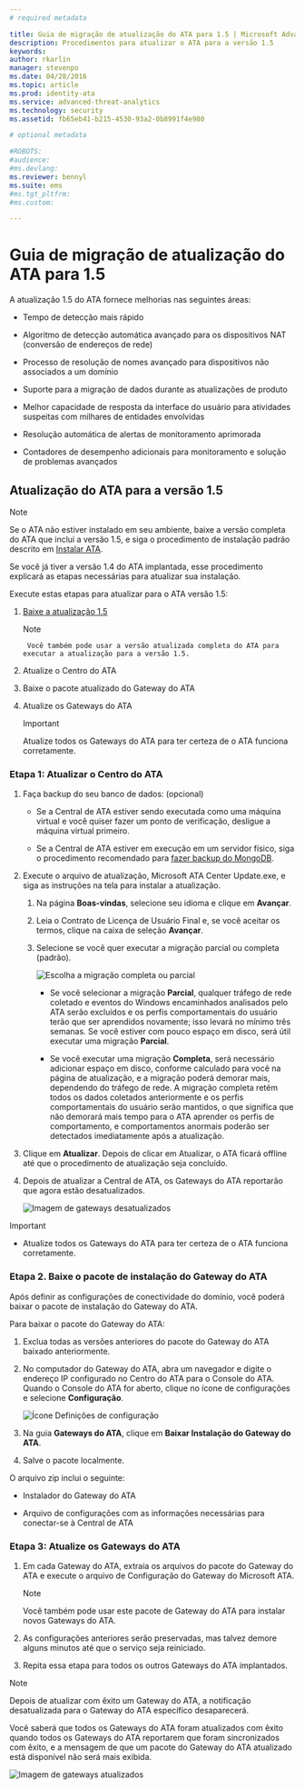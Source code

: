 ```yaml
---
# required metadata

title: Guia de migração de atualização do ATA para 1.5 | Microsoft Advanced Threat Analytics
description: Procedimentos para atualizar o ATA para a versão 1.5
keywords:
author: rkarlin
manager: stevenpo
ms.date: 04/28/2016
ms.topic: article
ms.prod: identity-ata
ms.service: advanced-threat-analytics
ms.technology: security
ms.assetid: fb65eb41-b215-4530-93a2-0b8991f4e980

# optional metadata

#ROBOTS:
#audience:
#ms.devlang:
ms.reviewer: bennyl
ms.suite: ems
#ms.tgt_pltfrm:
#ms.custom:

---
```


# Guia de migração de atualização do ATA para 1.5
A atualização 1.5 do ATA fornece melhorias nas seguintes áreas:

-   Tempo de detecção mais rápido

-   Algoritmo de detecção automática avançado para os dispositivos NAT (conversão de endereços de rede)

-   Processo de resolução de nomes avançado para dispositivos não associados a um domínio

-   Suporte para a migração de dados durante as atualizações de produto

-   Melhor capacidade de resposta da interface do usuário para atividades suspeitas com milhares de entidades envolvidas

-   Resolução automática de alertas de monitoramento aprimorada

-   Contadores de desempenho adicionais para monitoramento e solução de problemas avançados

## Atualização do ATA para a versão 1.5
> [!NOTE]
> Se o ATA não estiver instalado em seu ambiente, baixe a versão completa do ATA que inclui a versão 1.5, e siga o procedimento de instalação padrão descrito em [Instalar ATA](install-ata.md).

Se você já tiver a versão 1.4 do ATA implantada, esse procedimento explicará as etapas necessárias para atualizar sua instalação.

Execute estas etapas para atualizar para o ATA versão 1.5:

1.  [Baixe a atualização 1.5](http://aka.ms/ata1_5update)
      > [!NOTE]
         Você também pode usar a versão atualizada completa do ATA para executar a atualização para a versão 1.5.


2.  Atualize o Centro do ATA

3.  Baixe o pacote atualizado do Gateway do ATA

4.  Atualize os Gateways do ATA

    > [!IMPORTANT]
    > Atualize todos os Gateways do ATA para ter certeza de o ATA funciona corretamente.

### Etapa 1: Atualizar o Centro do ATA

1.  Faça backup do seu banco de dados: (opcional)

    -   Se a Central de ATA estiver sendo executada como uma máquina virtual e você quiser fazer um ponto de verificação, desligue a máquina virtual primeiro.

    -   Se a Central de ATA estiver em execução em um servidor físico, siga o procedimento recomendado para [fazer backup do MongoDB](https://docs.mongodb.org/manual/core/backups/).

2.  Execute o arquivo de atualização, Microsoft ATA Center Update.exe, e siga as instruções na tela para instalar a atualização.

    1.  Na página **Boas-vindas**, selecione seu idioma e clique em **Avançar**.

    2.  Leia o Contrato de Licença de Usuário Final e, se você aceitar os termos, clique na caixa de seleção **Avançar**.

    3.  Selecione se você quer executar a migração parcial ou completa (padrão).

        ![Escolha a migração completa ou parcial](media/ATA-center-fullpartial.png)

        -   Se você selecionar a migração **Parcial**, qualquer tráfego de rede coletado e eventos do Windows encaminhados analisados pelo ATA serão excluídos e os perfis comportamentais do usuário terão que ser aprendidos novamente; isso levará no mínimo três semanas. Se você estiver com pouco espaço em disco, será útil executar uma migração **Parcial**.

        -   Se você executar uma migração **Completa**, será necessário adicionar espaço em disco, conforme calculado para você na página de atualização, e a migração poderá demorar mais, dependendo do tráfego de rede. A migração completa retém todos os dados coletados anteriormente e os perfis comportamentais do usuário serão mantidos, o que significa que não demorará mais tempo para o ATA aprender os perfis de comportamento, e comportamentos anormais poderão ser detectados imediatamente após a atualização.

3.  Clique em **Atualizar**. Depois de clicar em Atualizar, o ATA ficará offline até que o procedimento de atualização seja concluído.

4.  Depois de atualizar a Central de ATA, os Gateways do ATA reportarão que agora estão desatualizados.

    ![Imagem de gateways desatualizados](media/ATA-center-outdated.png)

> [!IMPORTANT]
> - Atualize todos os Gateways do ATA para ter certeza de o ATA funciona corretamente.

### Etapa 2. Baixe o pacote de instalação do Gateway do ATA
Após definir as configurações de conectividade do domínio, você poderá baixar o pacote de instalação do Gateway do ATA.

Para baixar o pacote do Gateway do ATA:

1.  Exclua todas as versões anteriores do pacote do Gateway do ATA baixado anteriormente.

2.  No computador do Gateway do ATA, abra um navegador e digite o endereço IP configurado no Centro do ATA para o Console do ATA. Quando o Console do ATA for aberto, clique no ícone de configurações e selecione **Configuração**.

    ![Ícone Definições de configuração](media/ATA-config-icon.JPG)

3.  Na guia **Gateways do ATA**, clique em **Baixar Instalação do Gateway do ATA**.

4.  Salve o pacote localmente.

O arquivo zip inclui o seguinte:

-   Instalador do Gateway do ATA

-   Arquivo de configurações com as informações necessárias para conectar-se à Central de ATA

### Etapa 3: Atualize os Gateways do ATA

1.  Em cada Gateway do ATA, extraia os arquivos do pacote do Gateway do ATA e execute o arquivo de Configuração do Gateway do Microsoft ATA.

    > [!NOTE]
    > Você também pode usar este pacote de Gateway do ATA para instalar novos Gateways do ATA.

2.  As configurações anteriores serão preservadas, mas talvez demore alguns minutos até que o serviço seja reiniciado.

3.  Repita essa etapa para todos os outros Gateways do ATA implantados.

> [!NOTE]
> Depois de atualizar com êxito um Gateway do ATA, a notificação desatualizada para o Gateway do ATA específico desaparecerá.

Você saberá que todos os Gateways do ATA foram atualizados com êxito quando todos os Gateways do ATA reportarem que foram sincronizados com êxito, e a mensagem de que um pacote do Gateway do ATA atualizado está disponível não será mais exibida.

![Imagem de gateways atualizados](media/ATA-gw-updated.png)


<!--HONumber=Apr16_HO2-->


